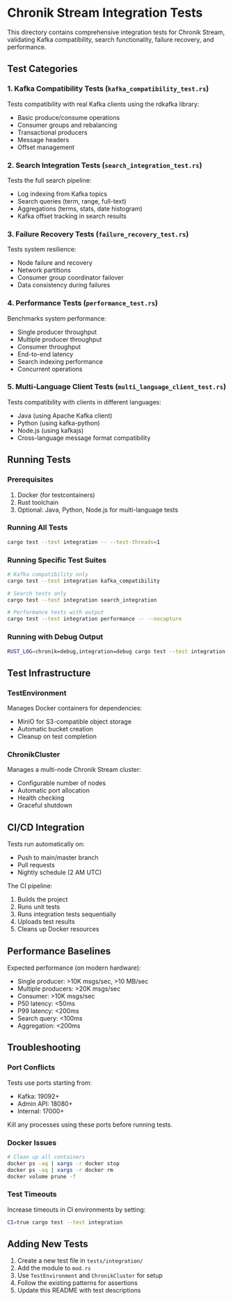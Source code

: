 # Chronik Stream Integration Tests

This directory contains comprehensive integration tests for Chronik Stream, validating Kafka compatibility, search functionality, failure recovery, and performance.

## Test Categories

### 1. Kafka Compatibility Tests (`kafka_compatibility_test.rs`)
Tests compatibility with real Kafka clients using the rdkafka library:
- Basic produce/consume operations
- Consumer groups and rebalancing
- Transactional producers
- Message headers
- Offset management

### 2. Search Integration Tests (`search_integration_test.rs`)
Tests the full search pipeline:
- Log indexing from Kafka topics
- Search queries (term, range, full-text)
- Aggregations (terms, stats, date histogram)
- Kafka offset tracking in search results

### 3. Failure Recovery Tests (`failure_recovery_test.rs`)
Tests system resilience:
- Node failure and recovery
- Network partitions
- Consumer group coordinator failover
- Data consistency during failures

### 4. Performance Tests (`performance_test.rs`)
Benchmarks system performance:
- Single producer throughput
- Multiple producer throughput
- Consumer throughput
- End-to-end latency
- Search indexing performance
- Concurrent operations

### 5. Multi-Language Client Tests (`multi_language_client_test.rs`)
Tests compatibility with clients in different languages:
- Java (using Apache Kafka client)
- Python (using kafka-python)
- Node.js (using kafkajs)
- Cross-language message format compatibility

## Running Tests

### Prerequisites

1. Docker (for testcontainers)
2. Rust toolchain
3. Optional: Java, Python, Node.js for multi-language tests

### Running All Tests

```bash
cargo test --test integration -- --test-threads=1
```

### Running Specific Test Suites

```bash
# Kafka compatibility only
cargo test --test integration kafka_compatibility

# Search tests only
cargo test --test integration search_integration

# Performance tests with output
cargo test --test integration performance -- --nocapture
```

### Running with Debug Output

```bash
RUST_LOG=chronik=debug,integration=debug cargo test --test integration -- --nocapture
```

## Test Infrastructure

### TestEnvironment
Manages Docker containers for dependencies:
- MinIO for S3-compatible object storage
- Automatic bucket creation
- Cleanup on test completion

### ChronikCluster
Manages a multi-node Chronik Stream cluster:
- Configurable number of nodes
- Automatic port allocation
- Health checking
- Graceful shutdown

## CI/CD Integration

Tests run automatically on:
- Push to main/master branch
- Pull requests
- Nightly schedule (2 AM UTC)

The CI pipeline:
1. Builds the project
2. Runs unit tests
3. Runs integration tests sequentially
4. Uploads test results
5. Cleans up Docker resources

## Performance Baselines

Expected performance (on modern hardware):
- Single producer: >10K msgs/sec, >10 MB/sec
- Multiple producers: >20K msgs/sec
- Consumer: >10K msgs/sec
- P50 latency: <50ms
- P99 latency: <200ms
- Search query: <100ms
- Aggregation: <200ms

## Troubleshooting

### Port Conflicts
Tests use ports starting from:
- Kafka: 19092+
- Admin API: 18080+
- Internal: 17000+

Kill any processes using these ports before running tests.

### Docker Issues
```bash
# Clean up all containers
docker ps -aq | xargs -r docker stop
docker ps -aq | xargs -r docker rm
docker volume prune -f
```

### Test Timeouts
Increase timeouts in CI environments by setting:
```bash
CI=true cargo test --test integration
```

## Adding New Tests

1. Create a new test file in `tests/integration/`
2. Add the module to `mod.rs`
3. Use `TestEnvironment` and `ChronikCluster` for setup
4. Follow the existing patterns for assertions
5. Update this README with test descriptions